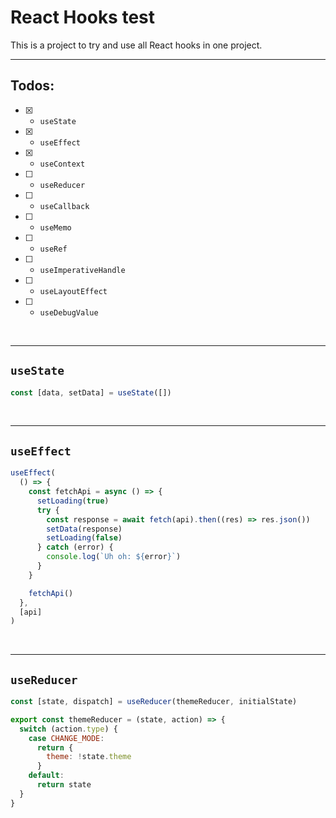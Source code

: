 # React Hooks test

This is a project to try and use all React hooks in one project. 

---

## Todos: 

- [x] - `useState`
- [x] - `useEffect`
- [x] - `useContext`
- [ ] - `useReducer`
- [ ] - `useCallback`
- [ ] - `useMemo`
- [ ] - `useRef`
- [ ] - `useImperativeHandle`
- [ ] - `useLayoutEffect`
- [ ] - `useDebugValue`

<br>

---

## `useState`

```js
const [data, setData] = useState([])
```

<br>

---

## `useEffect`

```js
useEffect(
  () => {
    const fetchApi = async () => {
      setLoading(true)
      try {
        const response = await fetch(api).then((res) => res.json())
        setData(response)
        setLoading(false)
      } catch (error) {
        console.log(`Uh oh: ${error}`)
      }
    }

    fetchApi()
  },
  [api]
)
```

<br>

---

## `useReducer`

```js
const [state, dispatch] = useReducer(themeReducer, initialState)

export const themeReducer = (state, action) => {
  switch (action.type) {
    case CHANGE_MODE:
      return {
        theme: !state.theme
      }
    default:
      return state
  }
}
```

<br>
